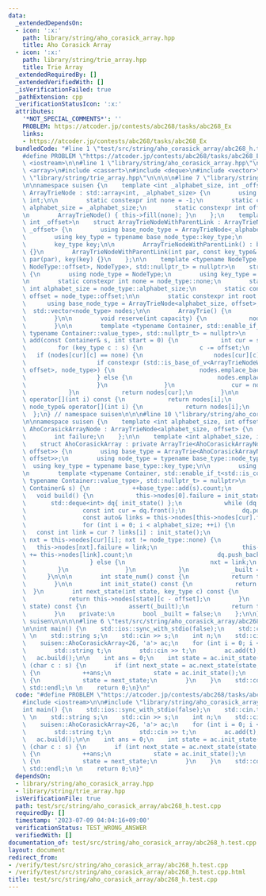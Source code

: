 ```yaml
---
data:
  _extendedDependsOn:
  - icon: ':x:'
    path: library/string/aho_corasick_array.hpp
    title: Aho Corasick Array
  - icon: ':x:'
    path: library/string/trie_array.hpp
    title: Trie Array
  _extendedRequiredBy: []
  _extendedVerifiedWith: []
  _isVerificationFailed: true
  _pathExtension: cpp
  _verificationStatusIcon: ':x:'
  attributes:
    '*NOT_SPECIAL_COMMENTS*': ''
    PROBLEM: https://atcoder.jp/contests/abc268/tasks/abc268_Ex
    links:
    - https://atcoder.jp/contests/abc268/tasks/abc268_Ex
  bundledCode: "#line 1 \"test/src/string/aho_corasick_array/abc268_h.test.cpp\"\n\
    #define PROBLEM \"https://atcoder.jp/contests/abc268/tasks/abc268_Ex\"\n\n#include\
    \ <iostream>\n\n#line 1 \"library/string/aho_corasick_array.hpp\"\n\n\n\n#include\
    \ <array>\n#include <cassert>\n#include <deque>\n#include <vector>\n\n#line 1\
    \ \"library/string/trie_array.hpp\"\n\n\n\n#line 7 \"library/string/trie_array.hpp\"\
    \n\nnamespace suisen {\n    template <int _alphabet_size, int _offset>\n    struct\
    \ ArrayTrieNode : std::array<int, _alphabet_size> {\n        using key_type =\
    \ int;\n\n        static constexpr int none = -1;\n        static constexpr int\
    \ alphabet_size = _alphabet_size;\n        static constexpr int offset = _offset;\n\
    \n        ArrayTrieNode() { this->fill(none); }\n    };\n    template <int _alphabet_size,\
    \ int _offset>\n    struct ArrayTrieNodeWithParentLink : ArrayTrieNode<_alphabet_size,\
    \ _offset> {\n        using base_node_type = ArrayTrieNode<_alphabet_size, _offset>;\n\
    \        using key_type = typename base_node_type::key_type;\n        int par;\n\
    \        key_type key;\n\n        ArrayTrieNodeWithParentLink() : base_node_type()\
    \ {}\n        ArrayTrieNodeWithParentLink(int par, const key_type& key) : base_node_type(),\
    \ par(par), key(key) {}\n    };\n\n    template <typename NodeType, std::enable_if_t<std::is_base_of_v<ArrayTrieNode<NodeType::alphabet_size,\
    \ NodeType::offset>, NodeType>, std::nullptr_t> = nullptr>\n    struct ArrayTrie\
    \ {\n        using node_type = NodeType;\n        using key_type = typename node_type::key_type;\n\
    \n        static constexpr int none = node_type::none;\n        static constexpr\
    \ int alphabet_size = node_type::alphabet_size;\n        static constexpr int\
    \ offset = node_type::offset;\n\n        static constexpr int root = 0;\n\n  \
    \      using base_node_type = ArrayTrieNode<alphabet_size, offset>;\n\n      \
    \  std::vector<node_type> nodes;\n\n        ArrayTrie() {\n            nodes.emplace_back();\n\
    \        }\n\n        void reserve(int capacity) {\n            nodes.reserve(capacity);\n\
    \        }\n\n        template <typename Container, std::enable_if_t<std::is_constructible_v<key_type,\
    \ typename Container::value_type>, std::nullptr_t> = nullptr>\n        node_type&\
    \ add(const Container& s, int start = 0) {\n            int cur = start;\n   \
    \         for (key_type c : s) {\n                c -= offset;\n             \
    \   if (nodes[cur][c] == none) {\n                    nodes[cur][c] = nodes.size();\n\
    \                    if constexpr (std::is_base_of_v<ArrayTrieNodeWithParentLink<alphabet_size,\
    \ offset>, node_type>) {\n                        nodes.emplace_back(cur, c);\n\
    \                    } else {\n                        nodes.emplace_back();\n\
    \                    }\n                }\n                cur = nodes[cur][c];\n\
    \            }\n            return nodes[cur];\n        }\n\n        const node_type&\
    \ operator[](int i) const {\n            return nodes[i];\n        }\n       \
    \ node_type& operator[](int i) {\n            return nodes[i];\n        }\n  \
    \  };\n} // namespace suisen\n\n\n#line 10 \"library/string/aho_corasick_array.hpp\"\
    \n\nnamespace suisen {\n    template <int alphabet_size, int offset>\n    struct\
    \ AhoCorasickArrayNode : ArrayTrieNode<alphabet_size, offset> {\n        int count;\n\
    \        int failure;\n    };\n\n    template <int alphabet_size, int offset>\n\
    \    struct AhoCorasickArray : private ArrayTrie<AhoCorasickArrayNode<alphabet_size,\
    \ offset>> {\n        using base_type = ArrayTrie<AhoCorasickArrayNode<alphabet_size,\
    \ offset>>;\n        using node_type = typename base_type::node_type;\n      \
    \  using key_type = typename base_type::key_type;\n\n        using base_type::base_type;\n\
    \n        template <typename Container, std::enable_if_t<std::is_constructible_v<key_type,\
    \ typename Container::value_type>, std::nullptr_t> = nullptr>\n        void add(const\
    \ Container& s) {\n            ++base_type::add(s).count;\n        }\n\n     \
    \   void build() {\n            this->nodes[0].failure = init_state();\n     \
    \       std::deque<int> dq{ init_state() };\n            while (dq.size()) {\n\
    \                const int cur = dq.front();\n                dq.pop_front();\n\
    \                const auto& links = this->nodes[this->nodes[cur].failure];\n\
    \                for (int i = 0; i < alphabet_size; ++i) {\n                 \
    \   const int link = cur ? links[i] : init_state();\n                    if (int&\
    \ nxt = this->nodes[cur][i]; nxt != node_type::none) {\n                     \
    \   this->nodes[nxt].failure = link;\n                        this->nodes[nxt].count\
    \ += this->nodes[link].count;\n                        dq.push_back(nxt);\n  \
    \                  } else {\n                        nxt = link;\n           \
    \         }\n                }\n            }\n            _built = true;\n  \
    \      }\n\n\n        int state_num() const {\n            return this->nodes.size();\n\
    \        }\n\n        int init_state() const {\n            return 0;\n      \
    \  }\n        int next_state(int state, key_type c) const {\n            assert(_built);\n\
    \            return this->nodes[state][c - offset];\n        }\n        int count_suffix_matching(int\
    \ state) const {\n            assert(_built);\n            return this->nodes[state].count;\n\
    \        }\n    private:\n        bool _built = false;\n    };\n\n} // namespace\
    \ suisen\n\n\n\n#line 6 \"test/src/string/aho_corasick_array/abc268_h.test.cpp\"\
    \n\nint main() {\n    std::ios::sync_with_stdio(false);\n    std::cin.tie(nullptr);\n\
    \ \n    std::string s;\n    std::cin >> s;\n    int n;\n    std::cin >> n;\n \n\
    \    suisen::AhoCorasickArray<26, 'a'> ac;\n    for (int i = 0; i < n; ++i) {\n\
    \        std::string t;\n        std::cin >> t;\n        ac.add(t);\n    }\n \
    \   ac.build();\n\n    int ans = 0;\n    int state = ac.init_state();\n    for\
    \ (char c : s) {\n        if (int next_state = ac.next_state(state, c); ac.count_suffix_matching(next_state))\
    \ {\n            ++ans;\n            state = ac.init_state();\n        } else\
    \ {\n            state = next_state;\n        }\n    }\n    std::cout << ans <<\
    \ std::endl;\n \n    return 0;\n}\n"
  code: "#define PROBLEM \"https://atcoder.jp/contests/abc268/tasks/abc268_Ex\"\n\n\
    #include <iostream>\n\n#include \"library/string/aho_corasick_array.hpp\"\n\n\
    int main() {\n    std::ios::sync_with_stdio(false);\n    std::cin.tie(nullptr);\n\
    \ \n    std::string s;\n    std::cin >> s;\n    int n;\n    std::cin >> n;\n \n\
    \    suisen::AhoCorasickArray<26, 'a'> ac;\n    for (int i = 0; i < n; ++i) {\n\
    \        std::string t;\n        std::cin >> t;\n        ac.add(t);\n    }\n \
    \   ac.build();\n\n    int ans = 0;\n    int state = ac.init_state();\n    for\
    \ (char c : s) {\n        if (int next_state = ac.next_state(state, c); ac.count_suffix_matching(next_state))\
    \ {\n            ++ans;\n            state = ac.init_state();\n        } else\
    \ {\n            state = next_state;\n        }\n    }\n    std::cout << ans <<\
    \ std::endl;\n \n    return 0;\n}"
  dependsOn:
  - library/string/aho_corasick_array.hpp
  - library/string/trie_array.hpp
  isVerificationFile: true
  path: test/src/string/aho_corasick_array/abc268_h.test.cpp
  requiredBy: []
  timestamp: '2023-07-09 04:04:16+09:00'
  verificationStatus: TEST_WRONG_ANSWER
  verifiedWith: []
documentation_of: test/src/string/aho_corasick_array/abc268_h.test.cpp
layout: document
redirect_from:
- /verify/test/src/string/aho_corasick_array/abc268_h.test.cpp
- /verify/test/src/string/aho_corasick_array/abc268_h.test.cpp.html
title: test/src/string/aho_corasick_array/abc268_h.test.cpp
---
```


